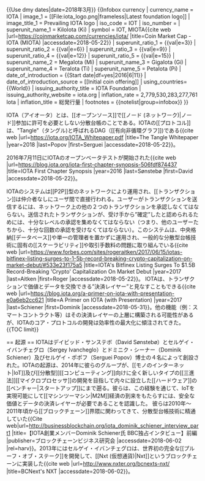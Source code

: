 {{Use dmy dates|date=2018年3月}}
{{Infobox currency
| currency_name = IOTA
| image_1 = [[File:iota_logo.png|frameless|Latest foundation logo]]
| image_title_1 = Prevailing IOTA logo
| iso_code = IOT
| iso_number = 
| superunit_name_1 = KiloIota (Ki)
| symbol = IOT, MIOTA<ref name="CMC">{{cite web |url=https://coinmarketcap.com/currencies/iota/ |title=Coin Market Cap - IOTA (MIOTA) |accessdate=2018-05-22}}</ref>
| superunit_ratio_1 = {{val|e=3}}
| superunit_ratio_2 = {{val|e=6}}
| superunit_ratio_3 = {{val|e=9}}
| superunit_ratio_4 = {{val|e=12}}
| superunit_ratio_5 = {{val|e=15}}
| superunit_name_2 = MegaIota (Mi)
| superunit_name_3 = GigaIota (Gi)
| superunit_name_4 = TeraIota (Ti)
| superunit_name_5 = PetaIota (Pi)
| date_of_introduction = {{Start date|df=yes|2016|6|11}}
| date_of_introduction_source = [[Initial coin offering]]
| using_countries= {{World}}
| issuing_authority_title = IOTA Foundation
| issuing_authority_website = iota.org
| inflation_rate = 2,779,530,283,277,761 Iota
| inflation_title = 総発行量
| footnotes = {{notelist|group=infobox}}
}}

IOTA（アイオータ）とは、[[オープンソース]]で[[ノード (ネットワーク)|ノード]]参加に許可を必要としない分散台帳のことである。IOTAの[[プロトコル]]は、"Tangle"（タングル)と呼ばれるDAG（[[有向非循環グラフ]])である<ref name="Tangle">{{cite web |url=https://iota.org/IOTA_Whitepaper.pdf |title=The Tangle Whitepaper |year=2018 |last=Popov |first=Serguei |accessdate=2018-05-22}}</ref>。

2016年7月11日にIOTAのオープンベータテストが開始された<ref name="First Chapter">{{cite web |url=https://blog.iota.org/iota-first-chapter-synopsis-506fdf874437 |title=IOTA First Chapter Synopsis |year=2016  |last=Sønstebø |first=David |accessdate=2018-05-22}}</ref>。

IOTAのシステムは[[P2P]]型のネットワークにより運用され、[[トランザクション]]は仲介者なしにユーザ間で直接行われる。ユーザーがトランザクションを送信するには、ネットワーク上の他の２つのトランザクションを承認しなくてはならない<ref name="Tangle" />。送信されたトランザクションが、受け手から”確定”したと認められるためには、十分なレベルの承認を集めなくてはならない（つまり、他のユーザーたちから、十分な回数の承認を受けなくてはならない）。このシステムは、中央格納[[データベース]]や単一の管理者を置かずに運用され、一般的な分散型台帳技術に固有の[[スケーラビリティ]]や取引手数料の問題に取り組んでいる<ref name="Forbes">{{cite web |url=https://www.forbes.com/sites/rogeraitken/2017/06/15/iotas-bitfinex-listing-surges-to-1-5b-record-breaking-crypto-capitalization-on-market-debut/#533e23f175a5 |title=IOTA's Bitfinex Listing Surges To $1.5B Record-Breaking 'Crypto' Capitalization On Market Debut |year=2017 |last=Aitken |first=Roger |accessdate=2018-05-22}}</ref>。
IOTAは、トランザクションで価値とデータを交換できる”決済レイヤー”と見なすこともできる<ref name="Primer">{{cite web |url=https://blog.iota.org/a-primer-on-iota-with-presentation-e0a6eb2cc621 |title=A Primer on IOTA (with Presentation) |year=2017 |last=Schiener |first=Dominik |accessdate=2018-05-31}}</ref>。他の機能（例：スマートコントラクト等）はその決済レイヤーの上層に構築される可能性があるが、IOTAのコア・プロトコルの開発は効率性の最大化に傾注されてきた。{{TOC limit}}

== 起源 ==
IOTAはデイビッド・サンステボ（David Sønstebø）とセルゲイ・イバンチェグロ（Sergey Ivancheglo）とドミニク・シーナー（Dominik Schiener）及びセルゲイ・ポポフ（Serguei Popov）博士の４名によって創設された<ref name="Primer" />。IOTAの起源は、2014年に彼らのグループが、[[モノのインターネット|IoT]]及び[[分散型]][[コンピューティング]]向けに全く新しいタイプの[[三進法]][[マイクロプロセッサ]]の開発を目指して内々に設立した[[ハードウェア]]の[[ベンチャー|スタートアップ]]にまで遡る。彼らは、この経験を通じて、IoTを実現可能にして[[マシンツーマシン|M2M]]経済の到来をもたらすには、安全な価値とデータの決済レイヤーが必要であることを認識した<ref name="First Chapter" />。
彼らは2010年〜2011年頃から[[ブロックチェーン]]界隈に関わってきて、分散型台帳技術に精通していた<ref>{{Cite web|url=http://businessblockchain.org/iota_dominik_schiener_interview_part1 |title=【IOTA創業メンバーDominik Schiener氏 BBC独占インタビュー】前編 |publisher=ブロックチェーンビジネス研究会 |accessdate=2018-06-02 |rel=harv}}</ref>。2013年にはセルゲイ・イバンチェグロは、世界初の完全な[[プルーフ・オブ・ステーク]]を開発して、[[Nxt (仮想通貨)|Nxt]]というブロックチェーンに実装した<ref name="NXT Roadmap">{{cite web |url=http://www.nxter.org/bcnexts-nxt/ |title=BCNext's NXT |accessdate=2018-06-02}}</ref>。

